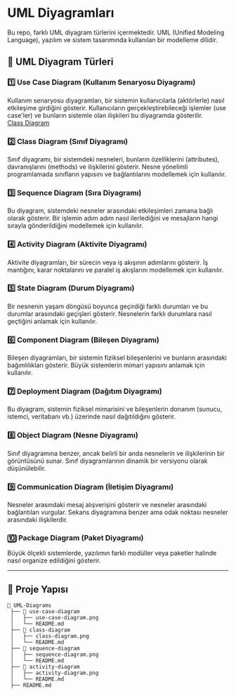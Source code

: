 # UML Diyagramları  

Bu repo, farklı UML diyagram türlerini içermektedir. UML (Unified Modeling Language), yazılım ve sistem tasarımında kullanılan bir modelleme dilidir.  

## 📌 UML Diyagram Türleri  

### 1️⃣ Use Case Diagram (Kullanım Senaryosu Diyagramı)  
Kullanım senaryosu diyagramları, bir sistemin kullanıcılarla (aktörlerle) nasıl etkileşime girdiğini gösterir. Kullanıcıların gerçekleştirebileceği işlemler (use case'ler) ve bunların sistemle olan ilişkileri bu diyagramda gösterilir.  
[Class Diagram](https://github.com/Gokce227/UML-Diyagram-Ornekleri/blob/main/usecaseadmin.vpd.jpg)


### 2️⃣ Class Diagram (Sınıf Diyagramı)  
Sınıf diyagramı, bir sistemdeki nesneleri, bunların özelliklerini (attributes), davranışlarını (methods) ve ilişkilerini gösterir. Nesne yönelimli programlamada sınıfların yapısını ve bağlantılarını modellemek için kullanılır.  

### 3️⃣ Sequence Diagram (Sıra Diyagramı)  
Bu diyagram, sistemdeki nesneler arasındaki etkileşimleri zamana bağlı olarak gösterir. Bir işlemin adım adım nasıl ilerlediğini ve mesajların hangi sırayla gönderildiğini modellemek için kullanılır.  

### 4️⃣ Activity Diagram (Aktivite Diyagramı)  
Aktivite diyagramları, bir sürecin veya iş akışının adımlarını gösterir. İş mantığını, karar noktalarını ve paralel iş akışlarını modellemek için kullanılır.  

### 5️⃣ State Diagram (Durum Diyagramı)  
Bir nesnenin yaşam döngüsü boyunca geçirdiği farklı durumları ve bu durumlar arasındaki geçişleri gösterir. Nesnelerin farklı durumlara nasıl geçtiğini anlamak için kullanılır.  

### 6️⃣ Component Diagram (Bileşen Diyagramı)  
Bileşen diyagramları, bir sistemin fiziksel bileşenlerini ve bunların arasındaki bağımlılıkları gösterir. Büyük sistemlerin mimari yapısını anlamak için kullanılır.  

### 7️⃣ Deployment Diagram (Dağıtım Diyagramı)  
Bu diyagram, sistemin fiziksel mimarisini ve bileşenlerin donanım (sunucu, istemci, veritabanı vb.) üzerinde nasıl dağıtıldığını gösterir.  

### 8️⃣ Object Diagram (Nesne Diyagramı)  
Sınıf diyagramına benzer, ancak belirli bir anda nesnelerin ve ilişkilerinin bir görüntüsünü sunar. Sınıf diyagramlarının dinamik bir versiyonu olarak düşünülebilir.  

### 9️⃣ Communication Diagram (İletişim Diyagramı)  
Nesneler arasındaki mesaj alışverişini gösterir ve nesneler arasındaki bağlantıları vurgular. Sekans diyagramına benzer ama odak noktası nesneler arasındaki ilişkilerdir.  

### 🔟 Package Diagram (Paket Diyagramı)  
Büyük ölçekli sistemlerde, yazılımın farklı modüller veya paketler halinde nasıl organize edildiğini gösterir.  

---

## 📁 Proje Yapısı  

```plaintext
📂 UML-Diagrams  
 ├── 📂 use-case-diagram  
 │   ├── use-case-diagram.png  
 │   └── README.md  
 ├── 📂 class-diagram  
 │   ├── class-diagram.png  
 │   └── README.md  
 ├── 📂 sequence-diagram  
 │   ├── sequence-diagram.png  
 │   └── README.md  
 ├── 📂 activity-diagram  
 │   ├── activity-diagram.png  
 │   └── README.md  
 ├── README.md  
